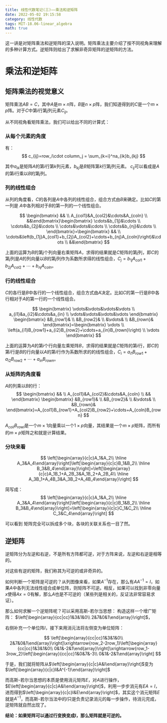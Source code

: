 ```yaml
---
title: 线性代数笔记(三)——乘法和逆矩阵
date: 2022-05-02 19:15:58
category: 线性代数
tags: MIT-18.06-linear_algebra
math: true
---
```


这一讲是对矩阵乘法和逆矩阵的深入说明。矩阵乘法主要介绍了按不同视角来理解的多种计算方式。逆矩阵则给出了求解非奇异矩阵的逆矩阵的方法。

<!--more-->

# 乘法和逆矩阵
## 矩阵乘法的视觉意义
矩阵乘法$AB=C$，其中$A$是$m\times n$阵，$B$是$n\times p$阵，我们知道得到的$C$是一个$m\times p$阵。对于$C$中第$i$行第$j$列元素$C_{ij}$。

从不同视角看矩阵乘法，我们可以给出不同的计算式：

### 从每个元素的角度
有：
$$
c_{ij}=row_i\cdot column_j = \sum_{k=i}^na_{ik}b_{kj} 
$$

其中$a_{ik}$是矩阵$A$的第$i$行第$k$列元素，$b_{kj}$是$B$矩阵第$k$行第$j$列元素。
$c_{ij}$可以看成是$A$的第$i$行乘以$B$的第$j$列。

### 列的线性组合
从列的角度看，$C$的各列是$A$中各列的线性组合，组合方式由$B$来确定。比如$C$的第一列是 $A$中各列相对于$B$的第一列的一个线性组合。

$$
\begin{bmatrix}
 &&
 \\ A_{col1}&A_{col2}&\cdots&A_{coln}
 \\ &&\end{bmatrix}\begin{bmatrix}
 \cdots&b_{1j}&\cdots
 \\ \cdots&b_{2j}&\cdots
 \\ \cdots&\vdots&\cdots
 \\ \cdots&b_{nj}&\cdots
 \\ \end{bmatrix}=\begin{bmatrix}
 &&
 \\ \cdots&\left(b_{1j}A_{col1}+b_{2j}A_{col2}+\cdots+b_{nj}A_{coln}\right)&\cdots
 \\ &&\end{bmatrix}
$$

上面的运算为$B$的第$j$个列向量右乘矩阵$A$，求得的结果就是$C$矩阵的第$j$列，即$C$的第$j$列是$A$的列向量以$B$的第$j$列作为系数所求得的线性组合，$C_j=b_{1j}A_{col1}+b_{2j}A_{col2}+\cdots+b_{nj}A_{coln}$。

### 行的线性组合
$C$的各行是$B$中各行的一个线性组合，组合方式由$A$决定。比如$C$的第一行是$B$中各行相对于$A$的第一行的一个线性组合。

$$
\begin{bmatrix}
 \vdots&\vdots&\vdots&\vdots
 \\ a_{i1}&a_{i2}&\cdots&a_{in}
 \\ \vdots&\vdots&\vdots&\vdots
\end{bmatrix}
\begin{bmatrix}
 &B_{row1}&
 \\ &B_{row2}&
 \\ &\vdots&
 \\ &B_{rown}&
\end{bmatrix}=\begin{bmatrix}
 \vdots
 \\ \left(a_{i1}B_{row1}+a_{i2}B_{row2}+\cdots+a_{in}B_{rown}\right)
 \\ \vdots
\end{bmatrix}
$$

上面的运算为$A$的第$i$个行向量左乘矩阵$B$，求得的结果就是$C$矩阵的第$i$行，即$C$的第$i$行是$B$的行向量以$A$的第$i$行作为系数所求的的线性组合，$C_i=a_{i1}B_{row1}+a_{i2}B_{row2}+\cdots+a_{in}B_{rown}$。

### 从矩阵的角度看
$A$的列乘以$B$的行：
$$
\begin{bmatrix}
 &&
 \\ A_{col1}&A_{col2}&\cdots&A_{coln}
 \\ &&
\end{bmatrix}
\begin{bmatrix}
 &B_{row1}&
 \\ &B_{row2}&
 \\ &\vdots&
 \\ &B_{rown}&
\end{bmatrix}=A_{col1}B_{row1}+A_{col2}B_{row2}+\cdots+A_{coln}B_{rown}
$$

$A_{coli}B_{rowi}$是一个$m\times 1$向量乘以一个$1\times p$向量，其结果是一个$m\times p$矩阵，而所有的$m\times p$矩阵之和就是计算结果。

### 分块来看
$$
\left[\begin{array}{c|c}A_1&A_2\\ \hline A_3&A_4\end{array}\right]\left[\begin{array}{c|c}B_1&B_2\\ \hline B_3&B_4\end{array}\right]=\left[\begin{array}{c|c}A_1B_1+A_2B_3&A_1B_2+A_2B_4\\ \hline A_3B_1+A_4B_3&A_3B_2+A_4B_4\end{array}\right]
$$

简写成：
$$
\left[\begin{array}{c|c}A_1&A_2\\ \hline A_3&A_4\end{array}\right]\left[\begin{array}{c|c}B_1&B_2\\ \hline B_3&B_4\end{array}\right]=\left[\begin{array}{c|c}C_1&C_2\\ \hline C_3&C_4\end{array}\right]
$$

可以看到 矩阵完全可以拆成多个块，各块的关联关系也一目了然。

## 逆矩阵
逆矩阵分为左逆和右逆，不是所有方阵都可逆，对于方阵来说，左逆和右逆是相等的。

对这些有逆的矩阵，我们称其为可逆的或非奇异的。

如何判断一个矩阵是可逆的？从列图像来看，如果$A^{-1}$存在，那么有$AA^{-1}=I$，如果$A$中各列无法线性组合成单位阵，则矩阵不可逆。相反，如果可以找到非零向量$x$使得$Ax=0$有解，那么$A$也是不可逆的（某些列是相关的，反证法非常容易求证）。

那么如何求解一个逆矩阵呢？可以采用高斯-若尔当思想：
构造这样一个增广矩阵：
$\left[\begin{array}{cc|cc}1&3&1&0\\ 2&7&0&1\end{array}\right]$，

右侧补充一个单位阵$I$，接下来用消元法将左侧变为单位矩阵：

$$
\left[\begin{array}{cc|cc}1&3&1&0\\ 2&7&0&1\end{array}\right]\xrightarrow{row_2-2row_1}\left[\begin{array}{cc|cc}1&3&1&0\\ 0&1&-2&1\end{array}\right]\xrightarrow{row_1-3row_2}\left[\begin{array}{cc|cc}1&0&7&-3\\ 0&1&-2&1\end{array}\right]
$$

于是，我们就将矩阵从$\left[\begin{array}{c|c}A&I\end{array}\right]$变为$\left[\begin{array}{c|c}I&A^{-1}\end{array}\right]$

而高斯-若尔当思想的本质是使用消元矩阵$E$，对$A$进行操作，$E\left[\begin{array}{c|c}A&I\end{array}\right]$，利用一步步消元有$EA=I$，进而得到$\left[\begin{array}{c|c}I&E\end{array}\right]$，其实这个消元矩阵$E$就是$A^{-1}$，而高斯-若尔当法中的$I$只是负责记录消元的每一步操作，待消元完成，逆矩阵就自然出现了。

**结论：如果矩阵可以通过行变换变成$I$，那么矩阵就是可逆的。**